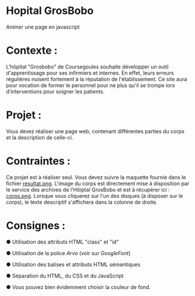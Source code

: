 # Hopital GrosBobo
Animer une page en javascript

# Contexte :
L'hôpital "Grosbobo" de Coursegoules souhaite développer un outil d'apprentissage pour ses infirmiers et internes. 
En effet, leurs erreurs régulières nuisent fortement à la réputation de l'établissement. 
Ce site aura pour vocation de former le personnel pour ne plus qu'il se trompe lors d’interventions pour soigner les patients.

# Projet :
Vous devez réaliser une page web, contenant différentes parties du corps et la description de celle-ci.

# Contraintes :
Ce projet est à réaliser seul.
Vous devez suivre la maquette fournie dans le fichier [resultat.png](resultat.png).
L'image du corps est directement mise à disposition par le service des archives de l'Hôiptal GrosBobo et est à récupérer ici : [corps.png](corps.png). Lorsque vous cliquerez sur l'un des disques (à disposer sur le corps), le texte descriptif s'affichera dans la colonne de droite. 

# Consignes :
● Utilisation des attributs HTML "class" et "id"

● Utilisation de la police _Arvo_ (voir sur _GoogleFont_)

● Utilisation des balises et attributs HTML sémantiques

● Séparation du HTML, du CSS et du JavaScript

● Vous pouvez bien évidemment choisir la couleur de fond.
